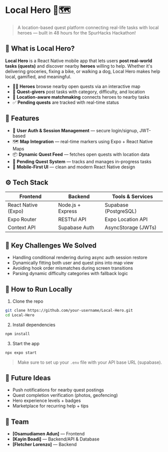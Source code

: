 # Local Hero 🔗🗺️

> A location-based quest platform connecting real-life tasks with local heroes — built in 48 hours for the SpurHacks Hackathon!

## 🚀 What is Local Hero?

**Local Hero** is a React Native mobile app that lets users **post real-world tasks (quests)** and discover nearby **heroes** willing to help. Whether it's delivering groceries, fixing a bike, or walking a dog, Local Hero makes help local, gamified, and meaningful.

- 🧙‍♂️ **Heroes** browse nearby open quests via an interactive map  
- 📝 **Quest-givers** post tasks with category, difficulty, and location  
- 📍 **Location-aware matchmaking** connects heroes to nearby tasks  
- ✅ **Pending quests** are tracked with real-time status  

## 🧩 Features

- 🔐 **User Auth & Session Management** — secure login/signup, JWT-based  
- 🗺️ **Map Integration** — real-time markers using Expo + React Native Maps  
- 📦 **Dynamic Quest Feed** — fetches open quests with location data  
- 🧭 **Pending Quest System** — tracks and manages in-progress tasks  
- 🎨 **Mobile-First UI** — clean and modern React Native design  

## ⚙️ Tech Stack

| Frontend               | Backend             | Tools & Services        |
|------------------------|---------------------|--------------------------|
| React Native (Expo)    | Node.js + Express   | Supabase (PostgreSQL)   |
| Expo Router            | RESTful API         | Expo Location API       |
| Context API            | Supabase Auth       | AsyncStorage (JWTs)     |

## 🧠 Key Challenges We Solved

- Handling conditional rendering during async auth session restore  
- Dynamically fitting both user and quest pins into map view  
- Avoiding hook order mismatches during screen transitions  
- Parsing dynamic difficulty categories with fallback logic  

## 🏁 How to Run Locally

1. Clone the repo  
```bash
git clone https://github.com/your-username/Local-Hero.git
cd Local-Hero
```

2. Install dependencies  
```bash
npm install
```

3. Start the app  
```bash
npx expo start
```

> Make sure to set up your `.env` file with your API base URL (supabase).

## 🎯 Future Ideas

- Push notifications for nearby quest postings  
- Quest completion verification (photos, geofencing)  
- Hero experience levels + badges  
- Marketplace for recurring help + tips  

## 👥 Team

- **[Osamudiamen Adun]** — Frontend 
- **[Kayin Boadi]** — Backend/API & Database  
- **[Fletcher Lorenzo]** —  Backend
